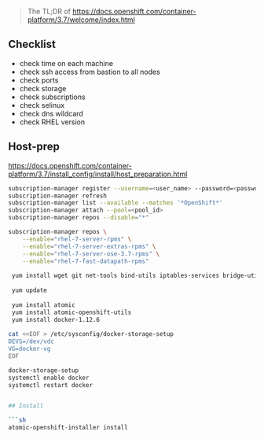 > The TL;DR  of https://docs.openshift.com/container-platform/3.7/welcome/index.html 

##  Checklist
- check time on each machine
- check ssh access from bastion to all nodes
- check ports 
- check storage
- check subscriptions
- check selinux
- check dns  wildcard
- check RHEL version


## Host-prep
https://docs.openshift.com/container-platform/3.7/install_config/install/host_preparation.html
```sh
subscription-manager register --username=<user_name> --password=<password>
subscription-manager refresh
subscription-manager list --available --matches '*OpenShift*'
subscription-manager attach --pool=<pool_id>
subscription-manager repos --disable="*"

subscription-manager repos \
    --enable="rhel-7-server-rpms" \
    --enable="rhel-7-server-extras-rpms" \
    --enable="rhel-7-server-ose-3.7-rpms" \
    --enable="rhel-7-fast-datapath-rpms"
 
 yum install wget git net-tools bind-utils iptables-services bridge-utils bash-completion kexec-tools sos psacct
 
 yum update
 
 yum install atomic
 yum install atomic-openshift-utils
 yum install docker-1.12.6
 
cat <<EOF > /etc/sysconfig/docker-storage-setup
DEVS=/dev/vdc
VG=docker-vg
EOF

docker-storage-setup           
systemctl enable docker
systemctl restart docker


## Install

```sh
atomic-openshift-installer install
```
